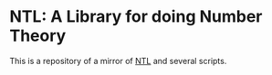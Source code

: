 # NTL: A Library for doing Number Theory

This is a repository of a mirror of [NTL](http://www.shoup.net/ntl/) and several scripts.
